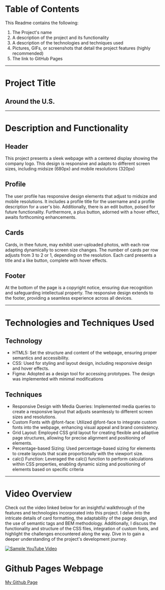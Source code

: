 # Table of Contents

This Readme contains the following:

1. The Project's name 
2. A description of the project and its functionality
3. A description of the technologies and techniques used
4. Pictures, GIFs, or screenshots that detail the project features (highly
recommended)
5. The link to GitHub Pages

---

# Project Title 

## Around the U.S.

---

# Description and Functionality

## Header
This project presents a sleek webpage with a centered display showing the company logo. This design is responsive and adapts to different screen sizes, including midsize (680px) and mobile resolutions (320px)

## Profile 
The user profile has responsive design elements that adjust to midsize and mobile resolutions. It includes a profile title for the username and a profile description for a user's bio. Additionally, there is an edit button, poised for future functionality. Furthermore, a plus button, adorned with a hover effect, awaits forthcoming enhancements.

## Cards
Cards, in thee future, may exhibit user-uploaded photos, with each row adapting dynamically to screen size changes. The number of cards per row adjusts from 3 to 2 or 1, depending on the resolution. Each card presents a title and a like button, complete with hover effects.

## Footer
At the bottom of the page is a copyright notice, ensuring due recognition and safeguarding intellectual property. The responsive design extends to the footer, providing a seamless experience across all devices.

---

# Technologies and Techniques Used

## Technology
* HTML5: Set the structure and content of the webpage, ensuring proper semantics and accessibility.
* CSS: Used for styling and layout design, including responsive design and hover effects.
* Figma: Adopted as a design tool for accessing prototypes. The design was implemented with minimal modifications

## Techniques
* Responsive Design with Media Queries: Implemented media queries to create a responsive layout that adjusts seamlessly to different screen sizes and resolutions.
* Custom Fonts with @font-face: Utilized @font-face to integrate custom fonts into the webpage, enhancing visual appeal and brand consistency.
* Grid Layout: Employed CSS grid layout for creating flexible and adaptive page structures, allowing for precise alignment and positioning of elements.
* Percentage-based Sizing: Used percentage-based sizing for elements to create layouts that scale proportionally with the viewport size.
* calc() Function: Leveraged the calc() function to perform calculations within CSS properties, enabling dynamic sizing and positioning of elements based on specific criteria

---

# Video Overview

Check out the video linked below for an insightful walkthrough of the features and technologies incorporated into this project. I delve into the intricate details of card formatting, the adaptability of the page design, and the use of semantic tags and BEM methodology. Additionally, I discuss the functionality and structure of the CSS files, integration of custom fonts, and highlight the challenges encountered along the way. Dive in to gain a deeper understanding of the project's development journey.

[![Sample YouTube Video](https://www.youtube.com/watch?v=dQw4w9WgXcQ)](https://www.youtube.com/watch?v=dQw4w9WgXcQ)



# Github Pages Webpage

[My Github Page](https://derrick-js.github.io)



